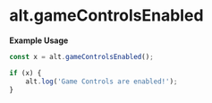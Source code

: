 # alt.gameControlsEnabled

**Example Usage**

```js
const x = alt.gameControlsEnabled();

if (x) {
    alt.log('Game Controls are enabled!');
}
```
